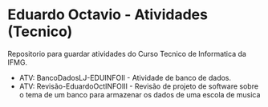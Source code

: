 # Eduardo Octavio - Atividades (Tecnico)
Repositorio para guardar atividades do Curso Tecnico de Informatica da IFMG.

- ATV: BancoDadosLJ-EDUINFOII - Atividade de banco de dados.
- ATV: Revisão-EduardoOctINFOIII - Revisão de projeto de software sobre o tema de um banco para armazenar os dados de uma escola de musica
 

